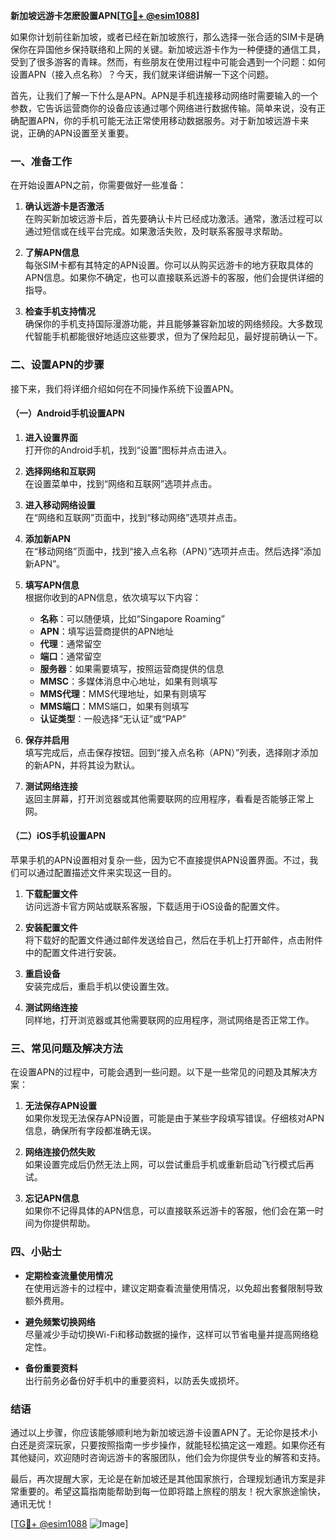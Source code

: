 **新加坡远游卡怎麽設置APN[[TG💪+ @esim1088](https://t.me/s/esim1088)]**

如果你计划前往新加坡，或者已经在新加坡旅行，那么选择一张合适的SIM卡是确保你在异国他乡保持联络和上网的关键。新加坡远游卡作为一种便捷的通信工具，受到了很多游客的青睐。然而，有些朋友在使用过程中可能会遇到一个问题：如何设置APN（接入点名称）？今天，我们就来详细讲解一下这个问题。

首先，让我们了解一下什么是APN。APN是手机连接移动网络时需要输入的一个参数，它告诉运营商你的设备应该通过哪个网络进行数据传输。简单来说，没有正确配置APN，你的手机可能无法正常使用移动数据服务。对于新加坡远游卡来说，正确的APN设置至关重要。

### 一、准备工作

在开始设置APN之前，你需要做好一些准备：

1. **确认远游卡是否激活**  
   在购买新加坡远游卡后，首先要确认卡片已经成功激活。通常，激活过程可以通过短信或在线平台完成。如果激活失败，及时联系客服寻求帮助。

2. **了解APN信息**  
   每张SIM卡都有其特定的APN设置。你可以从购买远游卡的地方获取具体的APN信息。如果你不确定，也可以直接联系远游卡的客服，他们会提供详细的指导。

3. **检查手机支持情况**  
   确保你的手机支持国际漫游功能，并且能够兼容新加坡的网络频段。大多数现代智能手机都能很好地适应这些要求，但为了保险起见，最好提前确认一下。

### 二、设置APN的步骤

接下来，我们将详细介绍如何在不同操作系统下设置APN。

#### （一）Android手机设置APN

1. **进入设置界面**  
   打开你的Android手机，找到“设置”图标并点击进入。

2. **选择网络和互联网**  
   在设置菜单中，找到“网络和互联网”选项并点击。

3. **进入移动网络设置**  
   在“网络和互联网”页面中，找到“移动网络”选项并点击。

4. **添加新APN**  
   在“移动网络”页面中，找到“接入点名称（APN）”选项并点击。然后选择“添加新APN”。

5. **填写APN信息**  
   根据你收到的APN信息，依次填写以下内容：
   - **名称**：可以随便填，比如“Singapore Roaming”
   - **APN**：填写运营商提供的APN地址
   - **代理**：通常留空
   - **端口**：通常留空
   - **服务器**：如果需要填写，按照运营商提供的信息
   - **MMSC**：多媒体消息中心地址，如果有则填写
   - **MMS代理**：MMS代理地址，如果有则填写
   - **MMS端口**：MMS端口，如果有则填写
   - **认证类型**：一般选择“无认证”或“PAP”

6. **保存并启用**  
   填写完成后，点击保存按钮。回到“接入点名称（APN）”列表，选择刚才添加的新APN，并将其设为默认。

7. **测试网络连接**  
   返回主屏幕，打开浏览器或其他需要联网的应用程序，看看是否能够正常上网。

#### （二）iOS手机设置APN

苹果手机的APN设置相对复杂一些，因为它不直接提供APN设置界面。不过，我们可以通过配置描述文件来实现这一目的。

1. **下载配置文件**  
   访问远游卡官方网站或联系客服，下载适用于iOS设备的配置文件。

2. **安装配置文件**  
   将下载好的配置文件通过邮件发送给自己，然后在手机上打开邮件，点击附件中的配置文件进行安装。

3. **重启设备**  
   安装完成后，重启手机以使设置生效。

4. **测试网络连接**  
   同样地，打开浏览器或其他需要联网的应用程序，测试网络是否正常工作。

### 三、常见问题及解决方法

在设置APN的过程中，可能会遇到一些问题。以下是一些常见的问题及其解决方案：

1. **无法保存APN设置**  
   如果你发现无法保存APN设置，可能是由于某些字段填写错误。仔细核对APN信息，确保所有字段都准确无误。

2. **网络连接仍然失败**  
   如果设置完成后仍然无法上网，可以尝试重启手机或重新启动飞行模式后再试。

3. **忘记APN信息**  
   如果你不记得具体的APN信息，可以直接联系远游卡的客服，他们会在第一时间为你提供帮助。

### 四、小贴士

- **定期检查流量使用情况**  
  在使用远游卡的过程中，建议定期查看流量使用情况，以免超出套餐限制导致额外费用。

- **避免频繁切换网络**  
  尽量减少手动切换Wi-Fi和移动数据的操作，这样可以节省电量并提高网络稳定性。

- **备份重要资料**  
  出行前务必备份好手机中的重要资料，以防丢失或损坏。

### 结语

通过以上步骤，你应该能够顺利地为新加坡远游卡设置APN了。无论你是技术小白还是资深玩家，只要按照指南一步步操作，就能轻松搞定这一难题。如果你还有其他疑问，欢迎随时咨询远游卡的客服团队，他们会为你提供专业的解答和支持。

最后，再次提醒大家，无论是在新加坡还是其他国家旅行，合理规划通讯方案是非常重要的。希望这篇指南能帮助到每一位即将踏上旅程的朋友！祝大家旅途愉快，通讯无忧！

[[TG💪+ @esim1088](https://t.me/s/esim1088) ![Image](https://i.postimg.cc/4NQfJmqS/Snipaste-2025-05-13-00-14-12.png)]